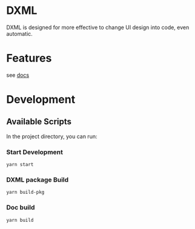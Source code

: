 # DXML

DXML is designed for more effective to change UI design into code, even automatic.

# Features

see [docs](https://wenshin.github.io/projects/dxml/)

# Development

## Available Scripts

In the project directory, you can run:

### Start Development

`yarn start`

### DXML package Build
`yarn build-pkg`

### Doc build

`yarn build`